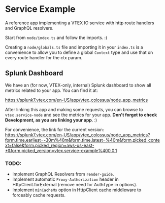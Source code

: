 # Service Example

A reference app implementing a VTEX IO service with http route handlers and GraphQL resolvers.

Start from `node/index.ts` and follow the imports. :)

Creating a `node/globals.ts` file and importing it in your `index.ts` is a convenience to allow you to define a global `Context` type and use that on every route handler for the ctx param.

## Splunk Dashboard

We have an (for now, VTEX-only, internal) Splunk dashboard to show all metrics related to your app. You can find it at:

https://splunk7.vtex.com/en-US/app/vtex_colossus/node_app_metrics

After linking this app and making some requests, you can browse to `vtex.service-node` and see the metrics for your app. **Don't forget to check Development, as you are linking your app**. :)

For convenience, the link for the current version: https://splunk7.vtex.com/en-US/app/vtex_colossus/node_app_metrics?form.time.earliest=-30m%40m&form.time.latest=%40m&form.picked_context=false&form.picked_region=aws-us-east-*&form.picked_version=vtex.service-example%400.0.1


### TODO:

- Implement GraphQL Resolvers from `render-guide`.
- Implement automatic `Proxy-Authorization` header in HttpClient.forExternal (remove need for AuthType in options).
- Implement `minCacheMs` option in HttpClient cache middleware to forceably cache requests.
